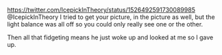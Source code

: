 https://twitter.com/IcepickInTheory/status/1526492591730089985 @IcepickInTheory I tried to get your picture, in the picture as well, but the light balance was all off so you could only really see one or the other.

Then all that fidgeting means he just woke up and looked at me so I gave up.